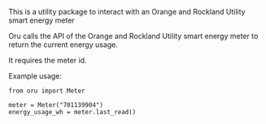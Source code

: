 This is a utility package to interact with an Orange and Rockland Utility smart energy meter

Oru calls the API of the Orange and Rockland Utility smart energy meter to return the current energy usage.

It requires the meter id.

Example usage:

```
from oru import Meter

meter = Meter("701139904")
energy_usage_wh = meter.last_read()
```

